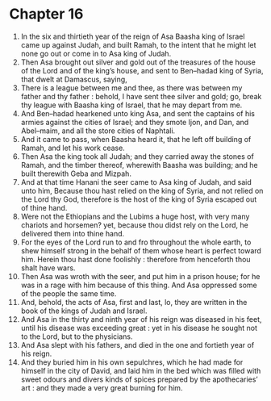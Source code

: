 # Chapter 16

1. In the six and thirtieth year of the reign of Asa Baasha king of Israel came up against Judah, and built Ramah, to the intent that he might let none go out or come in to Asa king of Judah.
2. Then Asa brought out silver and gold out of the treasures of the house of the Lord and of the king’s house, and sent to Ben–hadad king of Syria, that dwelt at Damascus, saying,
3. There is a league between me and thee, as there was between my father and thy father : behold, I have sent thee silver and gold; go, break thy league with Baasha king of Israel, that he may depart from me.
4. And Ben–hadad hearkened unto king Asa, and sent the captains of his armies against the cities of Israel; and they smote Ijon, and Dan, and Abel–maim, and all the store cities of Naphtali.
5. And it came to pass, when Baasha heard it, that he left off building of Ramah, and let his work cease.
6. Then Asa the king took all Judah; and they carried away the stones of Ramah, and the timber thereof, wherewith Baasha was building; and he built therewith Geba and Mizpah.
7. And at that time Hanani the seer came to Asa king of Judah, and said unto him, Because thou hast relied on the king of Syria, and not relied on the Lord thy God, therefore is the host of the king of Syria escaped out of thine hand.
8. Were not the Ethiopians and the Lubims a huge host, with very many chariots and horsemen? yet, because thou didst rely on the Lord, he delivered them into thine hand.
9. For the eyes of the Lord run to and fro throughout the whole earth, to shew himself strong in the behalf of them whose heart is perfect toward him. Herein thou hast done foolishly : therefore from henceforth thou shalt have wars.
10. Then Asa was wroth with the seer, and put him in a prison house; for he was in a rage with him because of this thing. And Asa oppressed some of the people the same time.
11. And, behold, the acts of Asa, first and last, lo, they are written in the book of the kings of Judah and Israel.
12. And Asa in the thirty and ninth year of his reign was diseased in his feet, until his disease was exceeding great : yet in his disease he sought not to the Lord, but to the physicians.
13. And Asa slept with his fathers, and died in the one and fortieth year of his reign.
14. And they buried him in his own sepulchres, which he had made for himself in the city of David, and laid him in the bed which was filled with sweet odours and divers kinds of spices prepared by the apothecaries’ art : and they made a very great burning for him.

